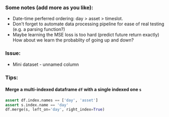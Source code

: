 ### Some notes (add more as you like):
- Date-time perferred ordering: day > asset > timeslot. 
- Don't forget to automate data processing pipeline for ease of real testing (e.g. a parsing function?)
- Maybe learning the MSE loss is too hard (predict future return exactly) How about we learn the probablity of going up and down?

### Issue: 
- Mini dataset - unnamed column

### Tips:
#### Merge a multi-indexed dataframe `df` with a single indexed one `s`
```python
assert df.index.names == ['day', 'asset']
assert s.index.name == 'day'
df.merge(s, left_on='day', right_index=True)
```